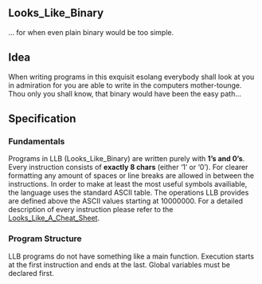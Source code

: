 ## Looks_Like_Binary
… for when even plain binary would be too simple.

## Idea
When writing programs in this exquisit esolang everybody shall look at you in admiration for you are able to write in the computers mother-tounge. 
Thou only you shall know, that binary would have been the easy path…

## Specification
### Fundamentals
Programs in LLB (Looks_Like_Binary) are written purely with **1’s and 0’s**.
Every instruction consists of **exactly 8 chars** (either ‘1’ or ‘0’).
For clearer formatting any amount of spaces or line breaks are allowed in between the instructions.
In order to make at least the most useful symbols availiable, the language uses the standard ASCII table.
The operations LLB provides are defined above the ASCII values starting at 10000000.
For a detailed description of every instruction please refer to the [Looks_Like_A_Cheat_Sheet](./Looks_Like_A_Cheat_Sheet.md).

### Program Structure
LLB programs do not have something like a main function. Execution starts at the first instruction and ends at the last.
Global variables must be declared first.